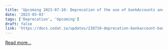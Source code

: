 ```yaml
---
title: 'Upcoming 2023-07-10: Deprecation of the use of bankAccounts and bankTransactions data types'
date: '2023-03-03'
tags: ['Deprecation', 'Upcoming']
draft: false
link: 'https://docs.codat.io/updates/230710-deprecation-bankaccount-banktransaction'
---
```


[Read more...](https://docs.codat.io/updates/230710-deprecation-bankaccount-banktransaction)

